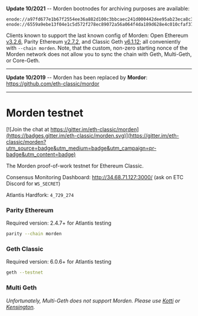 **Update 10/2021** -- Morden bootnodes for archiving purposes are available:

```
enode://a97fd677e1b67f2554ee36a882d100c3bbcaec241d000442dee95ab23eca8c39a6c918d5317ee5aebc433aa7329387ba936071359c768413f7cc1add531f0226@176.9.51.216:42648
enode://6559a9ebe13f04e1c5d572f278ec89072a56a064f4da189d628e4c010cfaf37deeaff81589119bd046e25fdb18a03b0ab9d63229c926f1abeb4b4717d4de73dd@88.99.70.182:42648
```

Clients known to support the last known config of Morden: Open Ethereum [v3.2.6](https://github.com/openethereum/openethereum/releases/tag/v3.2.6), Parity Ethereum [v2.7.2](https://github.com/openethereum/parity-ethereum/releases/tag/v2.7.2), and Classic Geth [v6.1.12](https://github.com/etclabscore/go-ethereum/releases/tag/v6.1.2); all conveniently with `--chain morden`. Note, that the custom, non-zero starting nonce of the Morden network does not allow you to sync the chain with Geth, Multi-Geth, or Core-Geth.

---

**Update 10/2019** -- Morden has been replaced by **Mordor**: https://github.com/eth-classic/mordor

---

# Morden testnet

[![Join the chat at https://gitter.im/eth-classic/morden](https://badges.gitter.im/eth-classic/morden.svg)](https://gitter.im/eth-classic/morden?utm_source=badge&utm_medium=badge&utm_campaign=pr-badge&utm_content=badge)

The Morden proof-of-work testnet for Ethereum Classic.

Consensus Monitoring Dashboard: http://34.68.71.127:3000/ (ask on ETC Discord for `WS_SECRET`)

Atlantis Hardfork: `4_729_274`

### Parity Ethereum

Required version: 2.4.7+ for Atlantis testing

```bash
parity --chain morden
```

### Geth Classic

Required version: 6.0.6+ for Atlantis testing

```bash
geth --testnet
```

### Multi Geth

_Unfortunately, Multi-Geth does not support Morden. Please use [Kotti](https://github.com/goerli/testnet#meta-data-kotti-classic) or [Kensington](https://github.com/eth-classic/kensington)._
